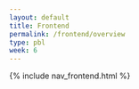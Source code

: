 ```yaml
---
layout: default
title: Frontend
permalink: /frontend/overview
type: pbl
week: 6
---
```


{% include nav_frontend.html %}

